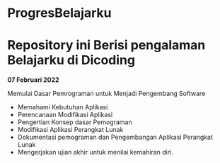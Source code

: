 ProgresBelajarku
==

Repository ini Berisi pengalaman Belajarku di Dicoding
==

**07 Februari 2022**

Memulai Dasar Pemrograman untuk Menjadi Pengembang Software
- Memahami Kebutuhan Aplikasi
- Perencanaan Modifikasi Aplikasi
- Pengertian Konsep dasar Pemograman
- Modifikasi Aplikasi Perangkat Lunak
- Dokumentasi pemograman dan Pengembangan Aplikasi Perangkat Lunak
- Mengerjakan ujian akhir untuk menilai kemahiran diri.
